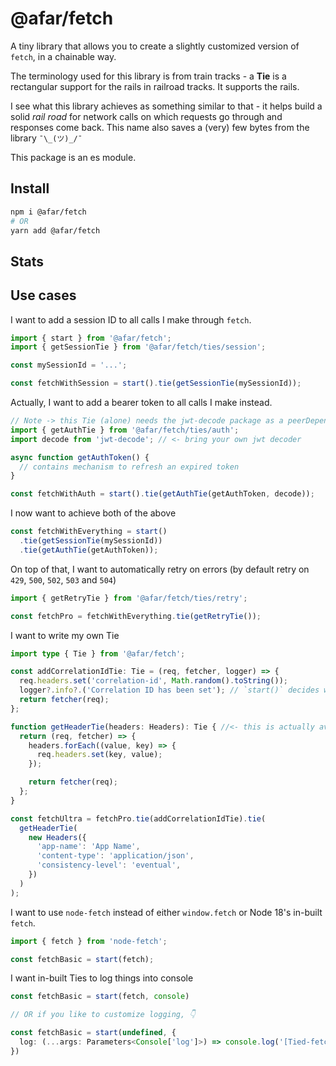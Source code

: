 # @afar/fetch

A tiny library that allows you to create a slightly customized version of `fetch`, in a chainable way.

The terminology used for this library is from train tracks - a **Tie** is a rectangular support for the rails in railroad tracks. It supports the rails.

I see what this library achieves as something similar to that - it helps build a solid _rail road_ for network calls on which requests go through and responses come back. This name also saves a (very) few bytes from the library `¯\_(ツ)_/¯`

This package is an es module.

## Install

```sh
npm i @afar/fetch
# OR
yarn add @afar/fetch
```

## Stats

## Use cases

I want to add a session ID to all calls I make through `fetch`.

```ts
import { start } from '@afar/fetch';
import { getSessionTie } from '@afar/fetch/ties/session';

const mySessionId = '...';

const fetchWithSession = start().tie(getSessionTie(mySessionId));
```

Actually, I want to add a bearer token to all calls I make instead.

```ts
// Note -> this Tie (alone) needs the jwt-decode package as a peerDependency.
import { getAuthTie } from '@afar/fetch/ties/auth';
import decode from 'jwt-decode'; // <- bring your own jwt decoder

async function getAuthToken() {
  // contains mechanism to refresh an expired token
}

const fetchWithAuth = start().tie(getAuthTie(getAuthToken, decode));
```

I now want to achieve both of the above

```ts
const fetchWithEverything = start()
  .tie(getSessionTie(mySessionId))
  .tie(getAuthTie(getAuthToken));
```

On top of that, I want to automatically retry on errors (by default retry on `429`, `500`, `502`, `503` and `504`)

```ts
import { getRetryTie } from '@afar/fetch/ties/retry';

const fetchPro = fetchWithEverything.tie(getRetryTie());
```

I want to write my own Tie

```ts
import type { Tie } from '@afar/fetch';

const addCorrelationIdTie: Tie = (req, fetcher, logger) => {
  req.headers.set('correlation-id', Math.random().toString());
  logger?.info?.('Correlation ID has been set'); // `start()` decides what `logger` will be.
  return fetcher(req);
};

function getHeaderTie(headers: Headers): Tie { //<- this is actually available at '@afar/fetch/ties/headers'
  return (req, fetcher) => {
    headers.forEach((value, key) => {
      req.headers.set(key, value);
    });

    return fetcher(req);
  };
}

const fetchUltra = fetchPro.tie(addCorrelationIdTie).tie(
  getHeaderTie(
    new Headers({
      'app-name': 'App Name',
      'content-type': 'application/json',
      'consistency-level': 'eventual',
    })
  )
);
```

I want to use `node-fetch` instead of either `window.fetch` or Node 18's in-built `fetch`.

```ts
import { fetch } from 'node-fetch';

const fetchBasic = start(fetch);
```

I want in-built Ties to log things into console

```ts
const fetchBasic = start(fetch, console)

// OR if you like to customize logging, 👇

const fetchBasic = start(undefined, {
  log: (...args: Parameters<Console['log']>) => console.log('[Tied-fetch]', ...args);
})
```
